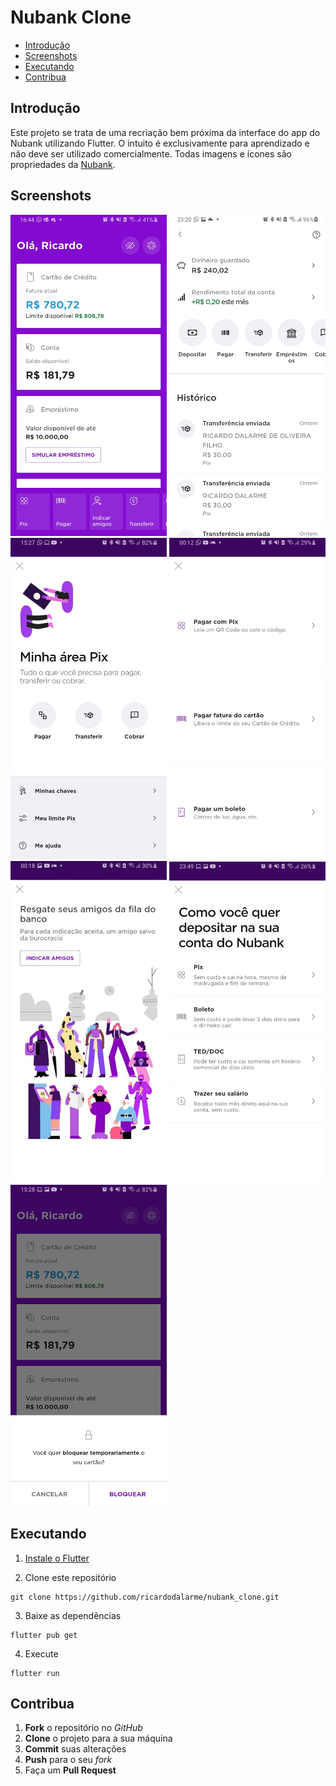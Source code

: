 # Nubank Clone

* [Introdução](#introdução)
* [Screenshots](#screenshots)
* [Executando](#executando)
* [Contribua](#contribua)

## Introdução

Este projeto se trata de uma recriação bem próxima da interface do app do Nubank utilizando Flutter. O intuito é exclusivamente para aprendizado e não deve ser utilizado comercialmente. Todas imagens e ícones são propriedades da [Nubank](https://github.com/nubank).

## Screenshots

<p float="left">
  <img src="/screenshots/home.jpg" width="250" />
  <img src="/screenshots/account.jpg" width="250" /> 
  <img src="/screenshots/pix.jpg" width="250" /> 
  <img src="/screenshots/payment.jpg" width="250" />
  <img src="/screenshots/refer.jpg" width="250" />
  <img src="/screenshots/deposit.jpg" width="250" /> 
  <img src="/screenshots/block.jpg" width="250" />
</p>

## Executando

1. [Instale o Flutter](https://flutter.dev/docs/get-started/install)

2. Clone este repositório

```
git clone https://github.com/ricardodalarme/nubank_clone.git
```

3. Baixe as dependências

```
flutter pub get
```

4. Execute

```
flutter run
```

## Contribua

1. **Fork** o repositório no *GitHub*
2. **Clone** o projeto para a sua máquina
3. **Commit** suas alterações 
4. **Push** para o seu *fork*
5. Faça um **Pull Request**
